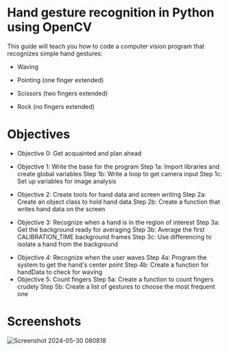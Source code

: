 # Hand gesture recognition in Python using OpenCV      
This guide will teach you how to code a computer vision program that recognizes simple hand gestures:

+ Waving
- Pointing (one finger extended)
+ Scissors (two fingers extended)
* Rock (no fingers extended)

# Objectives
+ Objective 0: Get acquainted and plan ahead
- Objective 1: Write the base for the program
    Step 1a: Import libraries and create global variables
    Step 1b: Write a loop to get camera input
    Step 1c: Set up variables for image analysis
+ Objective 2: Create tools for hand data and screen writing
    Step 2a: Create an object class to hold hand data
    Step 2b: Create a function that writes hand data on the screen
- Objective 3: Recognize when a hand is in the region of interest
    Step 3a: Get the background ready for averaging
    Step 3b: Average the first CALIBRATION_TIME background frames
    Step 3c: Use differencing to isolate a hand from the background
+ Objective 4: Recognize when the user waves
    Step 4a: Program the system to get the hand's center point
    Step 4b: Create a function for handData to check for waving
+ Objective 5: Count fingers
    Step 5a: Create a function to count fingers crudely
    Step 5b: Create a list of gestures to choose the most frequent one

 # Screenshots 
![Screenshot 2024-05-30 080818](https://github.com/arunvijo04/hand-gesture-recognition/assets/108383137/ced0b5c2-9ac8-41c1-b9e5-4ff6be3b630c)
